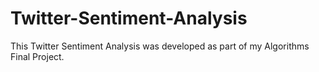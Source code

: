 # Twitter-Sentiment-Analysis

This Twitter Sentiment Analysis was developed as part of my Algorithms Final Project.
